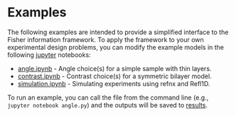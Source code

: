 # Examples
The following examples are intended to provide a simplified interface to the Fisher information framework. To apply the framework to your own experimental design problems, you can modify the example models in the following [jupyter](https://jupyter.org) notebooks:
* [angle.ipynb](/examples/angle.ipynb) - Angle choice(s) for a simple sample with thin layers.
* [contrast.ipynb](/examples/contrast.ipynb) - Contrast choice(s) for a symmetric bilayer model.
* [simulation.ipynb](/examples/simulation.ipynb) - Simulating experiments using refnx and Refl1D.

To run an example, you can call the file from the command line (e.g., ```jupyter notebook angle.py```) and the outputs will be saved to [results](/examples/results).
